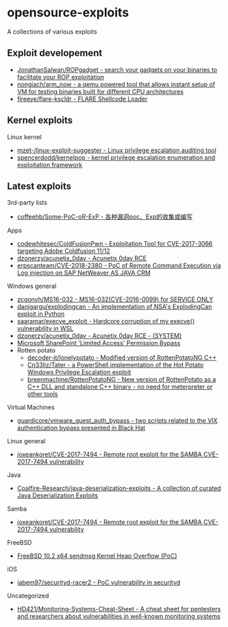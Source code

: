 # opensource-exploits

A collections of various exploits

## Exploit developement

* [JonathanSalwan/ROPgadget - search your gadgets on your binaries to facilitate your ROP exploitation](https://github.com/JonathanSalwan/ROPgadget)
* [nongiach/arm_now - a qemu powered tool that allows instant setup of VM for testing binaries built for different CPU architectures](https://github.com/nongiach/arm_now)
* [fireeye/flare-kscldr - FLARE Shellcode Loader](https://github.com/fireeye/flare-kscldr)

## Kernel exploits

Linux kernel

* [mzet-/linux-exploit-suggester - Linux privilege escalation auditing tool](https://github.com/mzet-/linux-exploit-suggester)
* [spencerdodd/kernelpop - kernel privilege escalation enumeration and exploitation framework](https://github.com/spencerdodd/kernelpop)

## Latest exploits

3rd-party lists

* [coffeehb/Some-PoC-oR-ExP - 各种漏洞poc、Exp的收集或编写](https://github.com/coffeehb/Some-PoC-oR-ExP)

Apps

* [codewhitesec/ColdFusionPwn - Exploitation Tool for CVE-2017-3066 targeting Adobe Coldfusion 11/12](https://github.com/codewhitesec/ColdFusionPwn)
* [dzonerzy/acunetix_0day - Acunetix 0day RCE](https://github.com/dzonerzy/acunetix_0day)
* [erpscanteam/CVE-2018-2380 - PoC of Remote Command Execution via Log injection on SAP NetWeaver AS JAVA CRM](https://github.com/erpscanteam/CVE-2018-2380)

Windows general

* [zcgonvh/MS16-032 - MS16-032(CVE-2016-0099) for SERVICE ONLY](https://github.com/zcgonvh/MS16-032)
* [danigargu/explodingcan - An implementation of NSA's ExplodingCan exploit in Python](https://github.com/danigargu/explodingcan)
* [saaramar/execve_exploit - Hardcore corruption of my execve() vulnerability in WSL](https://github.com/saaramar/execve_exploit)
* [dzonerzy/acunetix_0day - Acunetix 0day RCE - (SYSTEM)](https://github.com/dzonerzy/acunetix_0day)
* [Microsoft SharePoint 'Limited Access' Permission Bypass](https://cxsecurity.com/issue/WLB-2018010069)
* Rotten potato
  * [decoder-it/lonelypotato - Modified version of RottenPotatoNG C++](https://github.com/decoder-it/lonelypotato)
  * [Cn33liz/Tater - a PowerShell implementation of the Hot Potato Windows Privilege Escalation exploit](https://github.com/Cn33liz/Tater)
  * [breenmachine/RottenPotatoNG - New version of RottenPotato as a C++ DLL and standalone C++ binary - no need for meterpreter or other tools](https://github.com/breenmachine/RottenPotatoNG)

Virtual Machines

* [guardicore/vmware_guest_auth_bypass - two scripts related to the VIX authentication bypass presented in Black Hat](https://github.com/guardicore/vmware_guest_auth_bypass)

Linux general

* [joxeankoret/CVE-2017-7494 - Remote root exploit for the SAMBA CVE-2017-7494 vulnerability](https://github.com/joxeankoret/CVE-2017-7494)

Java

* [Coalfire-Research/java-deserialization-exploits - A collection of curated Java Deserialization Exploits](https://github.com/Coalfire-Research/java-deserialization-exploits)

Samba

* [joxeankoret/CVE-2017-7494 - Remote root exploit for the SAMBA CVE-2017-7494 vulnerability](https://github.com/joxeankoret/CVE-2017-7494)

FreeBSD

* [FreeBSD 10.2 x64 sendmsg Kernel Heap Overflow (PoC)](https://cxsecurity.com/issue/WLB-2018030009)

iOS

* [iabem97/securityd-racer2 - PoC vulnerability in securityd](https://github.com/iabem97/securityd-racer2)

Uncategorized

* [HD421/Monitoring-Systems-Cheat-Sheet - A cheat sheet for pentesters and researchers about vulnerabilities in well-known monitoring systems](https://github.com/HD421/Monitoring-Systems-Cheat-Sheet)





